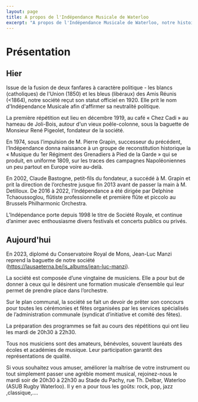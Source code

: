 ```yaml
---
layout: page
title: A propos de l'Indépendance Musicale de Waterloo
excerpt: "A propos de l'Indépendance Musicale de Waterloo, notre histoire en détails."
---
```


# Présentation

## Hier
Issue de la fusion de deux fanfares à caractère politique - les blancs (catholiques) de l'Union (1850) et les bleus (libéraux) des Amis Réunis (<1864), notre société reçut son statut officiel en 1920. Elle prit le nom d'Indépendance Musicale afin d'affirmer sa neutralité politique.

La première répétition eut lieu en décembre 1919, au café « Chez Cadi » au hameau de Joli-Bois, autour d'un vieux poêle-colonne, sous la baguette de Monsieur René Pigeolet, fondateur de la société.

En 1974, sous l’impulsion de M. Pierre Grapin, successeur du précédent, l’Indépendance donna naissance à un groupe de reconstitution historique la « Musique du 1er  Régiment des Grenadiers à Pied de la Garde » qui se produit, en uniforme 1809, sur les traces des campagnes Napoléoniennes un peu partout en Europe voire au-delà.

En 2002, Claude Bastogne, petit-fils du fondateur, a succédé à M. Grapin et prit la direction de l’orchestre jusque fin 2013 avant de passer la main à M. Detilloux. De 2016 à 2022, l'Indépendance a été dirigée par Delphine Tchaoussoglou, flûtiste professionnelle et première flûte et piccolo au Brussels Philharmonic Orchestra. 

L’Indépendance porte depuis 1998 le titre de Société Royale, et continue d’animer avec enthousiasme divers festivals et concerts publics ou privés.

## Aujourd'hui

En 2023, diplomé du Conservatoire Royal de Mons, Jean-Luc Manzi reprend la baguette de notre société (https://lausaeterna.be/js_albums/jean-luc-manzi).

La société est composée d’une vingtaine de musiciens. Elle a pour but de donner à ceux qui le désirent une formation musicale d’ensemble qui leur permet de prendre place dans l’orchestre.

Sur le plan communal, la société se fait un devoir de prêter son concours pour toutes les cérémonies et fêtes organisées par les services spécialisés de l’administration communale (syndicat d’initiative et comité des fêtes).

La préparation des programmes se fait au cours des répétitions qui ont lieu les mardi de 20h30 à 22h30.

Tous nos musiciens sont des amateurs, bénévoles, souvent lauréats des écoles et académies de musique. Leur participation garantit des représentations de qualité.

Si vous souhaitez vous amuser, améliorer la maîtrise de votre instrument ou tout simplement passer une agréble moment musical, rejoinez-nous le mardi soir de 20h30 à 22h30 au Stade du Pachy, rue Th. Delbar, Waterloo (ASUB Rugby Waterloo). Il y en a pour tous les goûts: rock, pop, jazz ,classique,…. 

